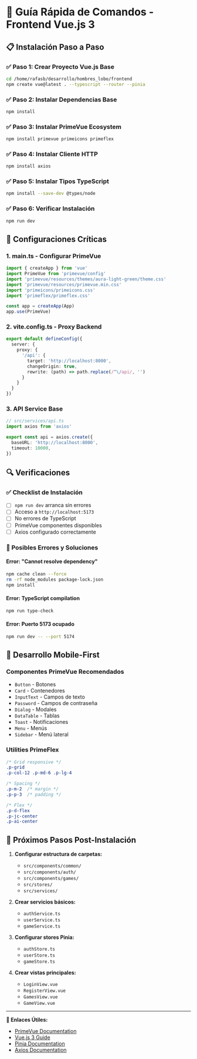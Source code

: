 # 🚀 Guía Rápida de Comandos - Frontend Vue.js 3

## 📋 Instalación Paso a Paso

### ✅ Paso 1: Crear Proyecto Vue.js Base
```bash
cd /home/rafasb/desarrollo/hombres_lobo/frontend
npm create vue@latest . --typescript --router --pinia
```

### ✅ Paso 2: Instalar Dependencias Base
```bash
npm install
```

### ✅ Paso 3: Instalar PrimeVue Ecosystem
```bash
npm install primevue primeicons primeflex
```

### ✅ Paso 4: Instalar Cliente HTTP
```bash
npm install axios
```

### ✅ Paso 5: Instalar Tipos TypeScript
```bash
npm install --save-dev @types/node
```

### ✅ Paso 6: Verificar Instalación
```bash
npm run dev
```

## 🔧 Configuraciones Críticas

### 1. main.ts - Configurar PrimeVue
```typescript
import { createApp } from 'vue'
import PrimeVue from 'primevue/config'
import 'primevue/resources/themes/aura-light-green/theme.css'
import 'primevue/resources/primevue.min.css'
import 'primeicons/primeicons.css'
import 'primeflex/primeflex.css'

const app = createApp(App)
app.use(PrimeVue)
```

### 2. vite.config.ts - Proxy Backend
```typescript
export default defineConfig({
  server: {
    proxy: {
      '/api': {
        target: 'http://localhost:8000',
        changeOrigin: true,
        rewrite: (path) => path.replace(/^\/api/, '')
      }
    }
  }
})
```

### 3. API Service Base
```typescript
// src/services/api.ts
import axios from 'axios'

export const api = axios.create({
  baseURL: 'http://localhost:8000',
  timeout: 10000,
})
```

## 🔍 Verificaciones

### ✅ Checklist de Instalación
- [ ] `npm run dev` arranca sin errores
- [ ] Acceso a `http://localhost:5173`
- [ ] No errores de TypeScript
- [ ] PrimeVue componentes disponibles
- [ ] Axios configurado correctamente

### 🚨 Posibles Errores y Soluciones

#### Error: "Cannot resolve dependency"
```bash
npm cache clean --force
rm -rf node_modules package-lock.json
npm install
```

#### Error: TypeScript compilation
```bash
npm run type-check
```

#### Error: Puerto 5173 ocupado
```bash
npm run dev -- --port 5174
```

## 📱 Desarrollo Mobile-First

### Componentes PrimeVue Recomendados
- `Button` - Botones
- `Card` - Contenedores
- `InputText` - Campos de texto
- `Password` - Campos de contraseña
- `Dialog` - Modales
- `DataTable` - Tablas
- `Toast` - Notificaciones
- `Menu` - Menús
- `Sidebar` - Menú lateral

### Utilities PrimeFlex
```css
/* Grid responsive */
.p-grid
.p-col-12 .p-md-6 .p-lg-4

/* Spacing */
.p-m-2  /* margin */
.p-p-3  /* padding */

/* Flex */
.p-d-flex
.p-jc-center
.p-ai-center
```

## 🎯 Próximos Pasos Post-Instalación

1. **Configurar estructura de carpetas:**
   - `src/components/common/`
   - `src/components/auth/`
   - `src/components/games/`
   - `src/stores/`
   - `src/services/`

2. **Crear servicios básicos:**
   - `authService.ts`
   - `userService.ts`
   - `gameService.ts`

3. **Configurar stores Pinia:**
   - `authStore.ts`
   - `userStore.ts`
   - `gameStore.ts`

4. **Crear vistas principales:**
   - `LoginView.vue`
   - `RegisterView.vue`
   - `GamesView.vue`
   - `GameView.vue`

---

**🔗 Enlaces Útiles:**
- [PrimeVue Documentation](https://primevue.org/)
- [Vue.js 3 Guide](https://vuejs.org/guide/)
- [Pinia Documentation](https://pinia.vuejs.org/)
- [Axios Documentation](https://axios-http.com/)
